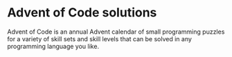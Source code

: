 # Advent of Code solutions

Advent of Code is an annual Advent calendar of small programming puzzles for a variety of skill sets and skill levels that can be solved in any programming language you like.
